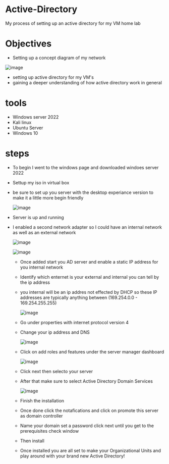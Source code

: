# Active-Directory
My process of setting up an active directory for my VM home lab

# Objectives
- Setting up a concept diagram of my network
  
 ![image](https://github.com/user-attachments/assets/992458d8-4dfa-45fd-b273-a6772e94489d)

  
- setting up active directory for my VM's
- gaining a deeper understanding of how active directory work in general
  
# tools
- Windows server 2022
- Kali linux
- Ubuntu Server
- Windows 10

# steps
- To begin I went to the windows page and downloaded windoes server 2022
- Settup my iso in virtual box
- be sure to set up you server with the desktop experiance version to make it a little more begin friendly

  ![image](https://github.com/user-attachments/assets/212fa8ed-36b2-4be4-9f47-aeac76325775)


- Server is up and running
- I enabled a second network adapter so I could have an internal network as well as an external network

  ![image](https://github.com/user-attachments/assets/39df3b52-508a-4db9-9491-77f21849e1ca)


  ![image](https://github.com/user-attachments/assets/bafe9e00-e6de-4f3e-86e3-276df6f070c6)

  - Once added start you AD server and enable a static IP address for you internal network
  - Identify which enternet is your external and internal you can tell by the ip address
  - you internal will be an ip addres not effected by DHCP so these IP addresses are typically anything between (169.254.0.0 - 169.254.255.255)
 
    ![image](https://github.com/user-attachments/assets/00101d3a-b8c6-4e53-83ba-19b53b3b558f)
  - Go under properties with  internet protocol version 4
  - Change your ip address and DNS

    ![image](https://github.com/user-attachments/assets/65d89d35-e976-413f-a598-5c78a3aca12b)

  - Click on add roles and features under the server manager dashboard

    ![image](https://github.com/user-attachments/assets/63805f82-0ac4-4005-8f22-52363e12383f)

  - Click next then selecto your server
  - After that make sure to select Active Directory Domain Services

    ![image](https://github.com/user-attachments/assets/eb8d8216-2bd9-4a93-8c0f-9f4e62453854)

  - Finish the installation
  - Once done click the notafications and click on promote this server as domain controller
  - Name your domain set a password click next until you get to the prerequisites check window
  - Then install
  - Once installed you are all set to make your Organizational Units and play around with your brand new Active Directory!
    



    



    
    




